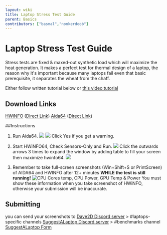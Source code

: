 ```yaml
---
layout: wiki
title: Laptop Stress Test Guide
parent: Basics
contributors: ["basmal","nonkerdoob"]
---
```


# Laptop Stress Test Guide

Stress tests are fixed & maxed-out synthetic load which will maximize the heat generation. It makes a perfect test for thermal design of a laptop, the reason why it's important because many laptops fail even that basic prerequisite, it separates the wheat from the chaff.

Either follow written tutorial below or [this video tutorial](https://youtu.be/J4s3ghSNj8Q)

## Download Links
[HWiNFO](https://hwinfo.com/) ([Direct Link](https://www.fosshub.com/HWiNFO.html?dwl=hwi_716.exe))
[Aida64](https://aida64.com/)  ([Direct Link](https://download.aida64.com/aida64extreme660.exe))

##Instructions
1. Run Aida64.
![](https://cdn.discordapp.com/attachments/852051010506850335/859743498751836180/unknown.png)
![](https://cdn.discordapp.com/attachments/852051010506850335/922548041888722994/unknown.png)
Click Yes if you get a warning.

2. Start HWiNFO64, Check Sensors-Only and Run.
![](https://cdn.discordapp.com/attachments/852051010506850335/859743951682535434/unknown.png)
Click the outwards arrows 3 times to expand the window by adding table to fill your screen then maximize hwinfo64.
![](https://cdn.discordapp.com/attachments/852051010506850335/859744052727250954/unknown.png)

3. Remember to take full-screen screenshots (Win+Shift+S or PrintScreen) of AIDA64 and HWINFO after 12+ minutes **WHILE the test is still running!**
![CPU Cores temp, CPU Power, GPU Temp & Power](https://cdn.discordapp.com/attachments/852051010506850335/859744151767089172/HWiNFO64_bVVJofs7GP.png)
You must show these information when you take screenshot of HWiNFO, otherwise your submission will be inaccurate.

## Submitting
you can send your screenshots to
[Dave2D Discord server](https://discord.com/invite/dave2d) > #laptops-specific channels 
[SuggestALaptop Discord server](https://discord.com/invite/q9UwXY6)  > #benchmarks channel
[SuggestALaptop Form](https://docs.google.com/forms/d/e/1FAIpQLSdpFyLCazq49oHV2GcGqqqACVtV4kH5PADvWM3lvQm8S9sDEA/)
